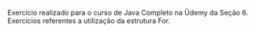 Exercício realizado para o curso de Java Completo na Ûdemy da Seção 6. Exercícios referentes a utilização da estrutura For.
